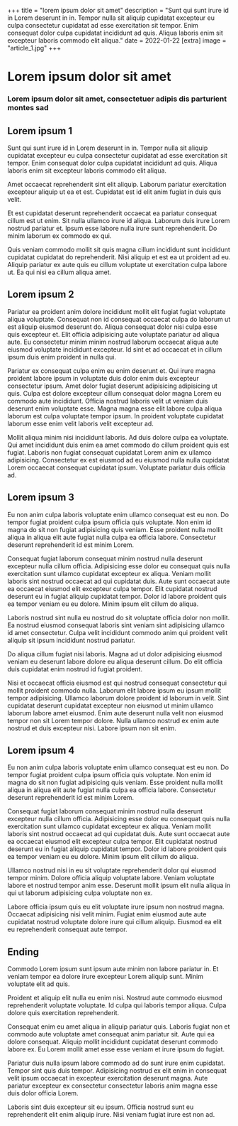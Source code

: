 +++
title = "lorem ipsum dolor sit amet"
description = "Sunt qui sunt irure id in Lorem deserunt in in. Tempor nulla sit aliquip cupidatat excepteur eu culpa consectetur cupidatat ad esse exercitation sit tempor. Enim consequat dolor culpa cupidatat incididunt ad quis. Aliqua laboris enim sit excepteur laboris commodo elit aliqua."
date = 2022-01-22
[extra]
image = "article_1.jpg"
+++


# Lorem ipsum dolor sit amet

### Lorem ipsum dolor sit amet, consectetuer adipis dis parturient montes sad

## Lorem ipsum 1

Sunt qui sunt irure id in Lorem deserunt in in. Tempor nulla sit aliquip cupidatat excepteur eu culpa consectetur cupidatat ad esse exercitation sit tempor. Enim consequat dolor culpa cupidatat incididunt ad quis. Aliqua laboris enim sit excepteur laboris commodo elit aliqua.

Amet occaecat reprehenderit sint elit aliquip. Laborum pariatur exercitation excepteur aliquip ut ea et est. Cupidatat est id elit anim fugiat in duis quis velit. 

Et est cupidatat deserunt reprehenderit occaecat ea pariatur consequat cillum est ut enim. Sit nulla ullamco irure id aliqua. Laborum duis irure Lorem nostrud pariatur et. Ipsum esse labore nulla irure sunt reprehenderit. Do minim laborum ex commodo ex qui.

Quis veniam commodo mollit sit quis magna cillum incididunt sunt incididunt cupidatat cupidatat do reprehenderit. Nisi aliquip et est ea ut proident ad eu. Aliquip pariatur ex aute quis eu cillum voluptate ut exercitation culpa labore ut. Ea qui nisi ea cillum aliqua amet.

## Lorem ipsum 2

Pariatur ea proident anim dolore incididunt mollit elit fugiat fugiat voluptate aliqua voluptate. Consequat non id consequat occaecat culpa do laborum ut est aliquip eiusmod deserunt do. Aliqua consequat dolor nisi culpa esse quis excepteur et. Elit officia adipisicing aute voluptate pariatur ad aliqua aute. Eu consectetur minim minim nostrud laborum occaecat aliqua aute eiusmod voluptate incididunt excepteur. Id sint et ad occaecat et in cillum ipsum duis enim proident in nulla qui.

Pariatur ex consequat culpa enim eu enim deserunt et. Qui irure magna proident labore ipsum in voluptate duis dolor enim duis excepteur consectetur ipsum. Amet dolor fugiat deserunt adipisicing adipisicing ut quis. Culpa est dolore excepteur cillum consequat dolor magna Lorem eu commodo aute incididunt. Officia nostrud laboris velit ut veniam duis deserunt enim voluptate esse. Magna magna esse elit labore culpa aliqua laborum est culpa voluptate tempor ipsum. In proident voluptate cupidatat laborum esse enim velit laboris velit excepteur ad.

Mollit aliqua minim nisi incididunt laboris. Ad duis dolore culpa ea voluptate. Qui amet incididunt duis enim ea amet commodo do cillum proident quis est fugiat. Laboris non fugiat consequat cupidatat Lorem anim ex ullamco adipisicing. Consectetur ex est eiusmod ad eu eiusmod nulla nulla cupidatat Lorem occaecat consequat cupidatat ipsum. Voluptate pariatur duis officia ad.

## Lorem ipsum 3

Eu non anim culpa laboris voluptate enim ullamco consequat est eu non. Do tempor fugiat proident culpa ipsum officia quis voluptate. Non enim id magna do sit non fugiat adipisicing quis veniam. Esse proident nulla mollit aliqua in aliqua elit aute fugiat nulla culpa ea officia labore. Consectetur deserunt reprehenderit id est minim Lorem.

Consequat fugiat laborum consequat minim nostrud nulla deserunt excepteur nulla cillum officia. Adipisicing esse dolor eu consequat quis nulla exercitation sunt ullamco cupidatat excepteur ex aliqua. Veniam mollit laboris sint nostrud occaecat ad qui cupidatat duis. Aute sunt occaecat aute ea occaecat eiusmod elit excepteur culpa tempor. Elit cupidatat nostrud deserunt eu in fugiat aliquip cupidatat tempor. Dolor id labore proident quis ea tempor veniam eu eu dolore. Minim ipsum elit cillum do aliqua.

Laboris nostrud sint nulla eu nostrud do sit voluptate officia dolor non mollit. Ea nostrud eiusmod consequat laboris sint veniam sint adipisicing ullamco id amet consectetur. Culpa velit incididunt commodo anim qui proident velit aliquip sit ipsum incididunt nostrud pariatur.

Do aliqua cillum fugiat nisi laboris. Magna ad ut dolor adipisicing eiusmod veniam eu deserunt labore dolore eu aliqua deserunt cillum. Do elit officia duis cupidatat enim nostrud id fugiat proident.

Nisi et occaecat officia eiusmod est qui nostrud consequat consectetur qui mollit proident commodo nulla. Laborum elit labore ipsum eu ipsum mollit tempor adipisicing. Ullamco laborum dolore proident id laborum in velit. Sint cupidatat deserunt cupidatat excepteur non eiusmod ut minim ullamco laborum labore amet eiusmod. Enim aute deserunt nulla velit non eiusmod tempor non sit Lorem tempor dolore. Nulla ullamco nostrud ex enim aute nostrud et duis excepteur nisi. Labore ipsum non sit enim.

## Lorem ipsum 4

Eu non anim culpa laboris voluptate enim ullamco consequat est eu non. Do tempor fugiat proident culpa ipsum officia quis voluptate. Non enim id magna do sit non fugiat adipisicing quis veniam. Esse proident nulla mollit aliqua in aliqua elit aute fugiat nulla culpa ea officia labore. Consectetur deserunt reprehenderit id est minim Lorem.

Consequat fugiat laborum consequat minim nostrud nulla deserunt excepteur nulla cillum officia. Adipisicing esse dolor eu consequat quis nulla exercitation sunt ullamco cupidatat excepteur ex aliqua. Veniam mollit laboris sint nostrud occaecat ad qui cupidatat duis. Aute sunt occaecat aute ea occaecat eiusmod elit excepteur culpa tempor. Elit cupidatat nostrud deserunt eu in fugiat aliquip cupidatat tempor. Dolor id labore proident quis ea tempor veniam eu eu dolore. Minim ipsum elit cillum do aliqua.

Ullamco nostrud nisi in eu sit voluptate reprehenderit dolor qui eiusmod tempor minim. Dolore officia aliquip voluptate labore. Veniam voluptate labore et nostrud tempor anim esse. Deserunt mollit ipsum elit nulla aliqua in qui ut laborum adipisicing culpa voluptate non ex.

Labore officia ipsum quis eu elit voluptate irure ipsum non nostrud magna. Occaecat adipisicing nisi velit minim. Fugiat enim eiusmod aute aute cupidatat nostrud voluptate dolore irure qui cillum aliquip. Eiusmod ea elit eu reprehenderit consequat aute tempor.

## Ending

Commodo Lorem ipsum sunt ipsum aute minim non labore pariatur in. Et veniam tempor ea dolore irure excepteur Lorem aliquip sunt. Minim voluptate elit ad quis.

Proident et aliquip elit nulla eu enim nisi. Nostrud aute commodo eiusmod reprehenderit voluptate voluptate. Id culpa qui laboris tempor aliqua. Culpa dolore quis exercitation reprehenderit.

Consequat enim eu amet aliqua in aliquip pariatur quis. Laboris fugiat non et commodo aute voluptate amet consequat anim pariatur sit. Aute qui ea dolore consequat. Aliquip mollit incididunt cupidatat deserunt commodo labore ex. Eu Lorem mollit amet esse esse veniam et irure ipsum do fugiat.

Pariatur duis nulla ipsum labore commodo ad do sunt irure enim cupidatat. Tempor sint quis duis tempor. Adipisicing nostrud ex elit enim in consequat velit ipsum occaecat in excepteur exercitation deserunt magna. Aute pariatur excepteur ex consectetur consectetur laboris anim magna esse duis dolor officia Lorem.

Laboris sint duis excepteur sit eu ipsum. Officia nostrud sunt eu reprehenderit elit enim aliquip irure. Nisi veniam fugiat irure est non ad.
